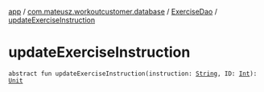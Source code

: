 [app](../../index.md) / [com.mateusz.workoutcustomer.database](../index.md) / [ExerciseDao](index.md) / [updateExerciseInstruction](./update-exercise-instruction.md)

# updateExerciseInstruction

`abstract fun updateExerciseInstruction(instruction: `[`String`](https://kotlinlang.org/api/latest/jvm/stdlib/kotlin/-string/index.html)`, ID: `[`Int`](https://kotlinlang.org/api/latest/jvm/stdlib/kotlin/-int/index.html)`): `[`Unit`](https://kotlinlang.org/api/latest/jvm/stdlib/kotlin/-unit/index.html)